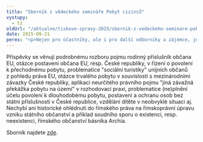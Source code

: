 ```yaml
---
title: "Sborník z vědeckého semináře Pobyt cizinců"
vystupy:
  - tz
oldUrl: "/aktualne/tiskove-zpravy-2015/sbornik-z-vedeckeho-seminare-pobyt-cizincu"
date: 2015-09-21
perex: "<p>Nejen pro účastníky, ale i pro další odborníky a zájemce, je již k dispozici sborník z vědeckého semináře Pobyt cizinců: vybrané právní problémy II, který se konal 26. června 2014 v Kanceláři veřejného ochránce práv.</p>"
---
```


<!-- imported from the old website -->

<p>Příspěvky se věnují podrobnému rozboru pojmu rodinný příslušník občana EU, otázce postavení občana EU, resp. České republiky, v řízení o povolení k přechodnému pobytu, problematice &quot;sociální turistiky&quot; unijních občanů z pohledu práva EU, otázce trvalého pobytu v souvislosti s mezinárodními závazky České republiky, aplikaci neurčitého právního pojmu &quot;jiná závažná překážka pobytu na území&quot; v rozhodovací praxi, problematice (ne)plnění účelu povolení k dlouhodobému pobytu, postavení a ochranu osob bez státní příslušnosti v České republice, vzdělání dítěte v neobvyklé situaci aj. Nechybí ani historické ohlédnutí do římského práva na římskoprávní úpravu vzniku státního občanství a příklad soudního sporu o existenci, resp. neexistenci, římského občanství básníka Archia. </p><p>Sborník najdete <a href="/dalsi-aktivity/publikace/sborniky-z-konferenci/">zde</a>.</p>
